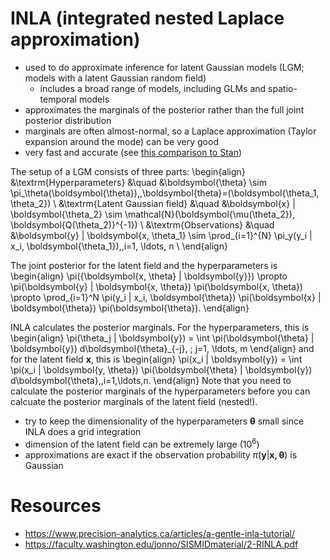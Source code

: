# INLA (integrated nested Laplace approximation)

- used to do approximate inference for latent Gaussian models (LGM; models with a latent Gaussian random field)
  - includes a broad range of models, including GLMs and spatio-temporal models
- approximates the marginals of the posterior rather than the full joint posterior distribution
- marginals are often almost-normal, so a Laplace approximation (Taylor expansion around the mode) can be very good
- very fast and accurate (see [this comparison to Stan](https://www.martinmodrak.cz/2018/02/02/a-gentle-stan-vs.-inla-comparison/))

<!-- prettier-ignore -->
The setup of a LGM consists of three parts:
\begin{align}
&\textrm{Hyperparameters} &\quad &\boldsymbol{\theta} \sim \pi_\theta(\boldsymbol{\theta}),\,\boldsymbol{theta}=(\boldsymbol{\theta_1, \theta_2}) \\
&\textrm{Latent Gaussian field} &\quad &\boldsymbol{x} | \boldsymbol{\theta_2} \sim \mathcal{N}(\boldsymbol{\mu(\theta_2}), \boldsymbol{Q(\theta_2)}^{-1}) \\
&\textrm{Observations} &\quad &\boldsymbol{y} | \boldsymbol{x, \theta_1} \sim \prod_{i=1}^{N} \pi_y(y_i | x_i, \boldsymbol{\theta_1}),\,i=1, \ldots, n \\
\end{align}

<!-- prettier-ignore -->
The joint posterior for the latent field and the hyperparameters is
\begin{align}
\pi({\boldsymbol{x, \theta} | \boldsymbol{y}}) \propto \pi(\boldsymbol{y} | \boldsymbol{x, \theta}) \pi(\boldsymbol{x, \theta}) \propto \prod_{i=1}^N \pi(y_i | x_i, \boldsymbol{\theta}) \pi(\boldsymbol{x} | \boldsymbol{\theta}) \pi(\boldsymbol{\theta}).
\end{align}

<!-- prettier-ignore -->
INLA calculates the posterior marginals. For the hyperparameters, this is
\begin{align}
  \pi(\theta_j | \boldsymbol{y}) = \int \pi(\boldsymbol{\theta} | \boldsymbol{y}) d\boldsymbol{\theta}_{-j}, \; j=1, \ldots, m
\end{align}
and for the latent field $\boldsymbol{x}$, this is
\begin{align}
  \pi(x_i | \boldsymbol{y}) = \int \pi(x_i | \boldsymbol{y, \theta}) \pi(\boldsymbol{\theta} | \boldsymbol{y}) d\boldsymbol{\theta},\,i=1,\ldots,n.
\end{align}
Note that you need to calculate the posterior marginals of the hyperparameters before you can calcuate the posterior marginals of the latent field (nested!).

- try to keep the dimensionality of the hyperparameters $\boldsymbol{\theta}$ small since INLA does a grid integration
- dimension of the latent field can be extremely large ($10^6$)
- approximations are exact if the observation probability $\pi(\boldsymbol{y} | \boldsymbol{x, \theta})$ is Gaussian

# Resources

- https://www.precision-analytics.ca/articles/a-gentle-inla-tutorial/
- https://faculty.washington.edu/jonno/SISMIDmaterial/2-RINLA.pdf
